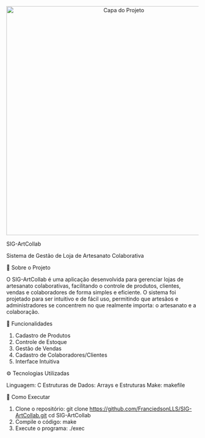 <!-- Imagem de capa redimensionada --> <p align="center"> <img src="https://sdmntprwestus3.oaiusercontent.com/files/00000000-e9e4-61fd-a433-35455e269da4/raw?se=2025-09-01T21%3A09%3A07Z&sp=r&sv=2024-08-04&sr=b&scid=730fbf97-4d7d-5c65-97a8-b4fb6101941b&skoid=04233560-0ad7-493e-8bf0-1347c317d021&sktid=a48cca56-e6da-484e-a814-9c849652bcb3&skt=2025-09-01T13%3A41%3A07Z&ske=2025-09-02T13%3A41%3A07Z&sks=b&skv=2024-08-04&sig=8mE8VT6JXLm3%2BELgLUlIMptP2V7w2khnx3UXn4Uk6iM%3D" alt="Capa do Projeto" width="600"> </p>
SIG-ArtCollab

Sistema de Gestão de Loja de Artesanato Colaborativa

📌 Sobre o Projeto

O SIG-ArtCollab é uma aplicação desenvolvida para gerenciar lojas de artesanato colaborativas, facilitando o controle de produtos, clientes, vendas e colaboradores de forma simples e eficiente. O sistema foi projetado para ser intuitivo e de fácil uso, permitindo que artesãos e administradores se concentrem no que realmente importa: o artesanato e a colaboração.

🧰 Funcionalidades

1. Cadastro de Produtos
2. Controle de Estoque
3. Gestão de Vendas
4. Cadastro de Colaboradores/Clientes
5. Interface Intuitiva

⚙️ Tecnologias Utilizadas

Linguagem: C
Estruturas de Dados: Arrays e Estruturas
Make: makefile

🚀 Como Executar

1. Clone o repositório:
git clone https://github.com/FranciedsonLLS/SIG-ArtCollab.git
cd SIG-ArtCollab
2. Compile o código:
make
3. Execute o programa:
./exec


